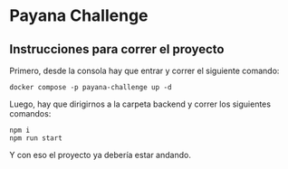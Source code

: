 # Payana Challenge

## Instrucciones para correr el proyecto

Primero, desde la consola hay que entrar y correr el siguiente comando:

```
docker compose -p payana-challenge up -d
```

Luego, hay que dirigirnos a la carpeta backend y correr los siguientes comandos:

```
npm i
npm run start
```

Y con eso el proyecto ya debería estar andando.